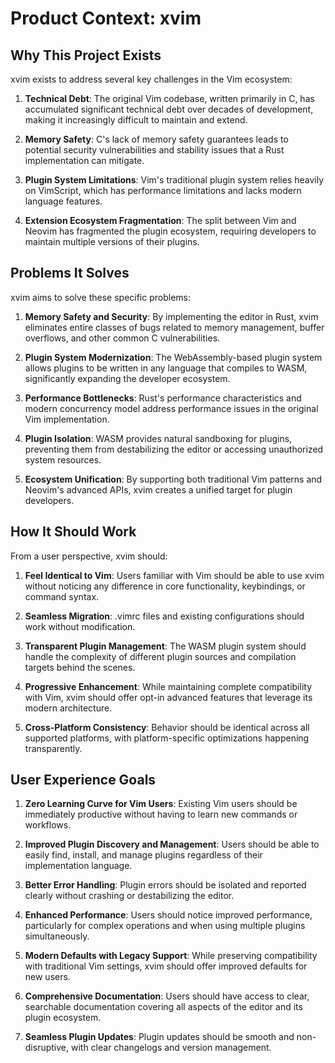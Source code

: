 # Product Context: xvim

## Why This Project Exists

xvim exists to address several key challenges in the Vim ecosystem:

1. **Technical Debt**: The original Vim codebase, written primarily in C, has accumulated significant technical debt over decades of development, making it increasingly difficult to maintain and extend.

2. **Memory Safety**: C's lack of memory safety guarantees leads to potential security vulnerabilities and stability issues that a Rust implementation can mitigate.

3. **Plugin System Limitations**: Vim's traditional plugin system relies heavily on VimScript, which has performance limitations and lacks modern language features.

4. **Extension Ecosystem Fragmentation**: The split between Vim and Neovim has fragmented the plugin ecosystem, requiring developers to maintain multiple versions of their plugins.

## Problems It Solves

xvim aims to solve these specific problems:

1. **Memory Safety and Security**: By implementing the editor in Rust, xvim eliminates entire classes of bugs related to memory management, buffer overflows, and other common C vulnerabilities.

2. **Plugin System Modernization**: The WebAssembly-based plugin system allows plugins to be written in any language that compiles to WASM, significantly expanding the developer ecosystem.

3. **Performance Bottlenecks**: Rust's performance characteristics and modern concurrency model address performance issues in the original Vim implementation.

4. **Plugin Isolation**: WASM provides natural sandboxing for plugins, preventing them from destabilizing the editor or accessing unauthorized system resources.

5. **Ecosystem Unification**: By supporting both traditional Vim patterns and Neovim's advanced APIs, xvim creates a unified target for plugin developers.

## How It Should Work

From a user perspective, xvim should:

1. **Feel Identical to Vim**: Users familiar with Vim should be able to use xvim without noticing any difference in core functionality, keybindings, or command syntax.

2. **Seamless Migration**: .vimrc files and existing configurations should work without modification.

3. **Transparent Plugin Management**: The WASM plugin system should handle the complexity of different plugin sources and compilation targets behind the scenes.

4. **Progressive Enhancement**: While maintaining complete compatibility with Vim, xvim should offer opt-in advanced features that leverage its modern architecture.

5. **Cross-Platform Consistency**: Behavior should be identical across all supported platforms, with platform-specific optimizations happening transparently.

## User Experience Goals

1. **Zero Learning Curve for Vim Users**: Existing Vim users should be immediately productive without having to learn new commands or workflows.

2. **Improved Plugin Discovery and Management**: Users should be able to easily find, install, and manage plugins regardless of their implementation language.

3. **Better Error Handling**: Plugin errors should be isolated and reported clearly without crashing or destabilizing the editor.

4. **Enhanced Performance**: Users should notice improved performance, particularly for complex operations and when using multiple plugins simultaneously.

5. **Modern Defaults with Legacy Support**: While preserving compatibility with traditional Vim settings, xvim should offer improved defaults for new users.

6. **Comprehensive Documentation**: Users should have access to clear, searchable documentation covering all aspects of the editor and its plugin ecosystem.

7. **Seamless Plugin Updates**: Plugin updates should be smooth and non-disruptive, with clear changelogs and version management.